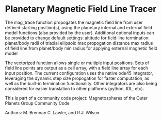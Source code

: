 # Planetary Magnetic Field Line Tracer

The mag_trace function propogates the magnetic field line from user defined starting position(s), using the planetary internal and external field model functions (also provided by the user). Additional optional inputs can be provided to change default settings: 
    altitude for field line termination 
    planet/body radii of triaxial ellipsoid
    max propogation distance
    max radius of field line from planet/body
    min radius for applying external magnetic field model

The vectorized function allows single or multiple input positions. Sets of field line points are output as a cell array, with a field line array for each input position. The current configuration uses the native ode45 integrator, leveraging the dynamic step size propogation for faster computation, as well as the built-in termination functionality. Other integrators are also being considered for easier translation to other platforms (python, IDL, etc). 

This is part of a community code project: Magnetospheres of the Outer Planets Group Community Code

Authors: M. Brennan C. Lawler, and R.J. Wilson
